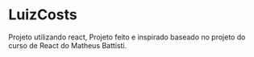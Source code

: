 # LuizCosts
Projeto utilizando react, Projeto feito e inspirado baseado no projeto do curso de React do Matheus Battisti.
